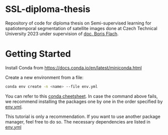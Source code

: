 # SSL-diploma-thesis
Repository of code for diploma thesis on Semi-supervised learning for spatiotemporal segmentation of satellite images
done at Czech Technical University 2023 under supervision of [doc. Boris Flach](https://cmp.felk.cvut.cz/~flachbor/).


# Getting Started

Install Conda from https://docs.conda.io/en/latest/miniconda.html

Create a new environment from a file:
```bash
conda env create -n <name> --file env.yml
```

You can refer to this [conda cheetsheet](https://docs.conda.io/projects/conda/en/latest/_downloads/843d9e0198f2a193a3484886fa28163c/conda-cheatsheet.pdf). In case the command above fails, we recommend installing the packages one by one in the order specified by [env.yml](env.yml).

This tutorial is only a recommendation. If you want to use another package manager, feel free to do so. The necessary dependencies are listed in [env.yml](env.yml)

